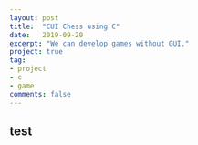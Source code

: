 ```yaml
---
layout: post
title:  "CUI Chess using C"
date:   2019-09-20
excerpt: "We can develop games without GUI."
project: true
tag:
- project 
- c
- game
comments: false
---
```


## test

